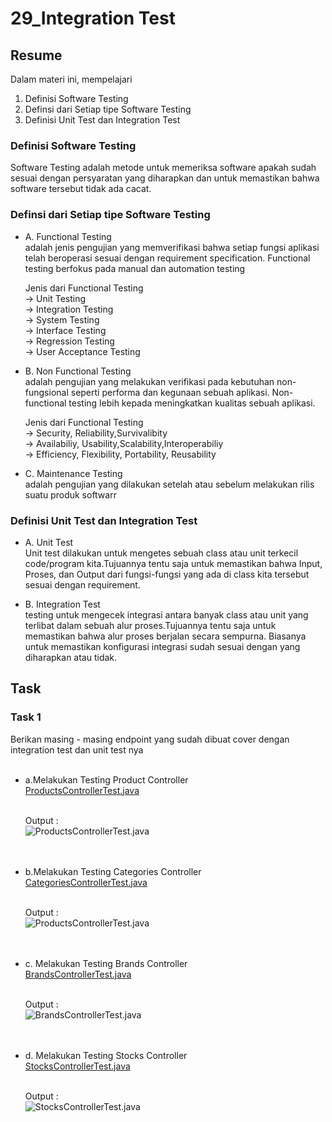# 29_Integration Test

## Resume

Dalam materi ini, mempelajari <br />

1. Definisi Software Testing <br />
2. Definsi dari Setiap tipe Software Testing <br />
3. Definisi Unit Test dan Integration Test <br />

### Definisi Software Testing

Software Testing adalah metode untuk memeriksa software apakah sudah sesuai dengan persyaratan yang diharapkan dan untuk memastikan bahwa software tersebut tidak ada cacat.

### Definsi dari Setiap tipe Software Testing

- A. Functional Testing <br />
  adalah jenis pengujian yang memverifikasi bahwa setiap fungsi aplikasi telah beroperasi sesuai dengan requirement specification. Functional testing berfokus pada manual dan automation testing<br />

  Jenis dari Functional Testing <br />
  -> Unit Testing<br />
  -> Integration Testing<br />
  -> System Testing<br />
  -> Interface Testing<br />
  -> Regression Testing<br />
  -> User Acceptance Testing<br />

- B. Non Functional Testing <br />
  adalah pengujian yang melakukan verifikasi pada kebutuhan non-fungsional seperti performa dan kegunaan sebuah aplikasi. Non-functional testing lebih kepada meningkatkan kualitas sebuah aplikasi.<br />

  Jenis dari Functional Testing <br />
  -> Security, Reliability,Survivalibity<br />
  -> Availabiliy, Usability,Scalability,Interoperabiliy<br />
  -> Efficiency, Flexibility, Portability, Reusability<br />

- C. Maintenance Testing <br />
  adalah pengujian yang dilakukan setelah atau sebelum melakukan rilis suatu produk softwarr<br />

### Definisi Unit Test dan Integration Test

- A. Unit Test <br />
  Unit test dilakukan untuk mengetes sebuah class atau unit terkecil code/program kita.Tujuannya tentu saja untuk memastikan bahwa Input, Proses, dan Output dari fungsi-fungsi yang ada di class kita tersebut sesuai dengan requirement.<br />

- B. Integration Test <br />
  testing untuk mengecek integrasi antara banyak class atau unit yang terlibat dalam sebuah alur proses.Tujuannya tentu saja untuk memastikan bahwa alur proses berjalan secara sempurna. Biasanya untuk memastikan konfigurasi integrasi sudah sesuai dengan yang diharapkan atau tidak.<br />

## Task

### Task 1

Berikan masing - masing endpoint yang sudah dibuat cover dengan integration test dan unit test nya<br /><br />

- a.Melakukan Testing Product Controller <br />
  [ProductsControllerTest.java]()<br /><br />

  Output :<br />
  ![ProductsControllerTest.java]()<br /><br /><br />

- b.Melakukan Testing Categories Controller <br />
  [CategoriesControllerTest.java]()<br /><br />

  Output :<br />
  ![ProductsControllerTest.java]()<br /><br /><br />

- c. Melakukan Testing Brands Controller <br />
  [BrandsControllerTest.java]()<br /><br />

  Output :<br />
  ![BrandsControllerTest.java]()<br /><br /><br />

- d. Melakukan Testing Stocks Controller <br />
  [StocksControllerTest.java]()<br /><br />

  Output :<br />
  ![StocksControllerTest.java]()<br /><br /><br />

